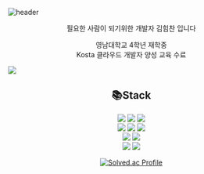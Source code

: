 ![header](https://capsule-render.vercel.app/api?type=waving&color=gradient&reversal=true&text=HmDol&fontSize=40&fontColor=ffffff&height=180)




<div align = center>
필요한 사람이 되기위한 개발자 김힘찬 입니다<br>

영남대학교 4학년 재학중<br>
Kosta 클라우드 개발자 양성 교육 수료
</div>

<a href="https://hits.seeyoufarm.com"><img src="https://hits.seeyoufarm.com/api/count/incr/badge.svg?url=https%3A%2F%2Fgithub.com%2FWooJJam%2Fhit-counter&count_bg=%23000000&title_bg=%2307F40E&icon=&icon_color=%236D1C1C&title=Views&edge_flat=true"/></a>

<div align=center><h2>📚Stack</h2></div>
<div align=center>
 <img src="https://img.shields.io/badge/C-A8B9CC?style=square&logo=C&logoColor=black">
  <img src="https://img.shields.io/badge/JAVA-E34F26?style=square&logo=JAVA&logoColor=black">
 <img src="https://img.shields.io/badge/PYTHON-3776AB?style=square&logo=PYTHON&logoColor=black">
 <br>
 <img src="https://img.shields.io/badge/HTML5-3776AB?style=square&logo=HTML5&logoColor=white">
 <img src="https://img.shields.io/badge/CSS3-1527B6?style=square&logo=CSS3&logoColor=white">
<img src="https://img.shields.io/badge/JAVASCRIPT-F7DF1E?style=square&logo=JAVASCRIPT&logoColor=white">
 <br>
<img src="https://img.shields.io/badge/NODE.JS-339933?style=square&logo=Node.js&logoColor=white">
<img src="https://img.shields.io/badge/SPRING-000000?style=square&logo=EXPRESS&logoColor=white">
 <br>
 
 <img src="https://img.shields.io/badge/MYSQL-4479A1?style=square&logo=MYSQL&logoColor=black">
 <img src="https://img.shields.io/badge/GIT-F05032?style=square=GIT&logoColor=black">
 <br>
 </div>
 
 <div align = center> 
  
[![Solved.ac Profile](http://mazassumnida.wtf/api/v2/generate_badge?boj=vtwin321)](https://solved.ac/vtwin321/)
 </div>
<!--
**WooJJam/WooJJam** is a ✨ _special_ ✨ repository because its `README.md` (this file) appears on your GitHub profile.

Here are some ideas to get you started:

- 🔭 I’m currently working on ...
- 🌱 I’m currently learning ...
- 👯 I’m looking to collaborate on ...
- 🤔 I’m looking for help with ...
- 💬 Ask me about ...
- 📫 How to reach me: ...
- 😄 Pronouns: ...
- ⚡ Fun fact: ...
-->

